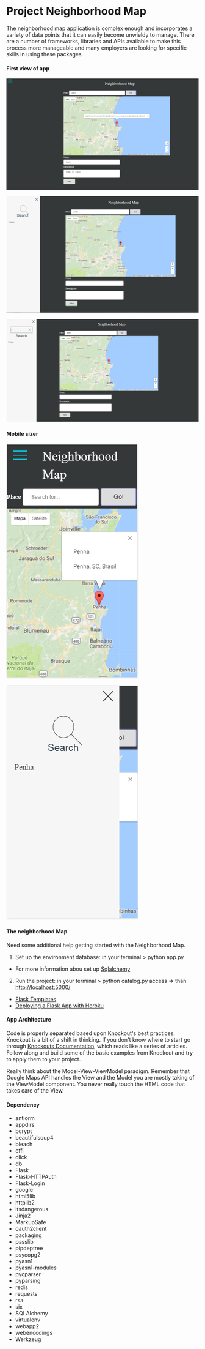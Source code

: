 # Project Neighborhood Map
 The neighborhood map application is complex enough and incorporates a variety of data points that it can easily become unwieldy to manage. There are a number of frameworks, libraries and APIs available to make this process more manageable and many employers are looking for specific skills in using these packages.

#### First view of app
![alt text](https://raw.githubusercontent.com/paulojr83/Project-Neighborhood-Map/master/app/static/images/1.PNG "")

![alt text](https://raw.githubusercontent.com/paulojr83/Project-Neighborhood-Map/master/app/static/images/2.PNG "")

![alt text](https://raw.githubusercontent.com/paulojr83/Project-Neighborhood-Map/master/app/static/images/3.PNG "")
#### Mobile sizer
![alt text](https://raw.githubusercontent.com/paulojr83/Project-Neighborhood-Map/master/app/static/images/4.PNG "")

![alt text](https://raw.githubusercontent.com/paulojr83/Project-Neighborhood-Map/master/app/static/images/5.PNG "")

#### The neighborhood Map
 Need some additional help getting started with the Neighborhood Map.
1. Set up the environment database: in your terminal > python app.py 
 * For more information abou set up [Sqlalchemy](http://docs.sqlalchemy.org/en/latest/core/schema.html)
2. Run the project: in your terminal > python catalog.py access => than [http://localhost:5000/](http://localhost:5000/)
 * [Flask Templates](http://flask.pocoo.org/)  
 * [Deploying a Flask App with Heroku](https://www.youtube.com/watch?v=pmRT8QQLIqk)
 
#### App Architecture
Code is properly separated based upon Knockout's best practices.
Knockout is a bit of a shift in thinking. If you don't know where to start go through [Knockouts Documentation](http://knockoutjs.com/documentation/introduction.html), which reads like a series of articles. Follow along and build some of the basic examples from Knockout and try to apply them to your project.

Really think about the Model-View-ViewModel paradigm. Remember that Google Maps API handles the View and the Model you are mostly taking of the ViewModel component. You never really touch the HTML code that takes care of the View.


#### Dependency
* antiorm
* appdirs
* bcrypt
* beautifulsoup4
* bleach
* cffi
* click
* db
* Flask
* Flask-HTTPAuth
* Flask-Login
* google
* html5lib
* httplib2
* itsdangerous
* Jinja2
* MarkupSafe
* oauth2client
* packaging
* passlib
* pipdeptree
* psycopg2
* pyasn1
* pyasn1-modules
* pycparser
* pyparsing
* redis
* requests
* rsa
* six
* SQLAlchemy
* virtualenv
* webapp2
* webencodings
* Werkzeug
